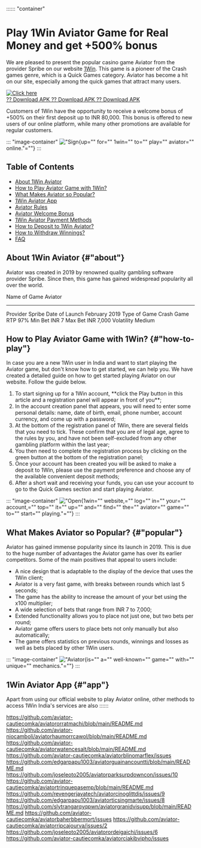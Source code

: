 :::::: \"container\"
# Play 1Win Aviator Game for Real Money and get +500% bonus

We are pleased to present the popular casino game Aviator from the
provider Spribe on our website [1Win](\%22https://1winonline.in/\%22).
This game is a pioneer of the Crash games genre, which is a Quick Games
category. Aviator has become a hit on our site, especially among the
quick games that attract many users.

[![Click
here](https://readscoops.com/wp-content/uploads/2023/03/Readscoop-aviator-1-1.jpg)](https://traff.sbs/deff)\
[?? Download APK ?? Download APK ?? Download
APK](https://traff.sbs/deff)

Customers of 1Win have the opportunity to receive a welcome bonus of
+500% on their first deposit up to INR 80,000. This bonus is offered to
new users of our online platform, while many other promotions are
available for regular customers.

::: \"image-container\"
!["Sign](\%22https://1winonline.in/wp-content/uploads/2023/03/1Win-Aviator-Game.webp\%22){up=""
for="" 1win="" to="" play="" aviator="" online."=""}
:::

## Table of Contents

-   [About 1Win Aviator](\%22#about\%22)
-   [How to Play Aviator Game with 1Win?](\%22#how-to-play\%22)
-   [What Makes Aviator so Popular?](\%22#popular\%22)
-   [1Win Aviator App](\%22#app\%22)
-   [Aviator Rules](\%22#rules\%22)
-   [Aviator Welcome Bonus](\%22#welcome\%22)
-   [1Win Aviator Payment Methods](\%22#methods\%22)
-   [How to Deposit to 1Win Aviator?](\%22#deposit\%22)
-   [How to Withdraw Winnings?](\%22#withdraw\%22)
-   [FAQ](\%22#faq\%22)

## About 1Win Aviator {#"about"}

Aviator was created in 2019 by renowned quality gambling software
provider Spribe. Since then, this game has gained widespread popularity
all over the world.

  Name of Game     Aviator
  ---------------- ---------------
  Provider         Spribe
  Date of Launch   February 2019
  Type of Game     Crash Game
  RTP              97%
  Min Bet          INR 7
  Max Bet          INR 7,000
  Volatility       Medium

## How to Play Aviator Game with 1Win? {#"how-to-play"}

In case you are a new 1Win user in India and want to start playing the
Aviator game, but don't know how to get started, we can help you. We
have created a detailed guide on how to get started playing Aviator on
our website. Follow the guide below.

1.  To start signing up for a 1Win account, \*\*click the Play button in
    this article and a registration panel will appear in front of
    you\*\*;
2.  In the account creation panel that appears, you will need to enter
    some personal details: name, date of birth, email, phone number,
    account currency, and come up with a password;
3.  At the bottom of the registration panel of 1Win, there are several
    fields that you need to tick. These confirm that you are of legal
    age, agree to the rules by you, and have not been self-excluded from
    any other gambling platform within the last year;
4.  You then need to complete the registration process by clicking on
    the green button at the bottom of the registration panel;
5.  Once your account has been created you will be asked to make a
    deposit to 1Win, please use the payment preference and choose any of
    the available convenient deposit methods;
6.  After a short wait and receiving your funds, you can use your
    account to go to the Quick Games section and start playing Aviator.

::: \"image-container\"
!["Open](\%22https://1winonline.in/wp-content/uploads/2023/03/How-to-Play-Aviator-Game_.webp\%22){1win=""
website,="" log="" in="" your="" account,="" top="" it="" up="" and=""
find="" the="" aviator="" game="" to="" start="" playing."=""}
:::

## What Makes Aviator so Popular? {#"popular"}

Aviator has gained immense popularity since its launch in 2019. This is
due to the huge number of advantages the Aviator game has over its
earlier competitors. Some of the main positives that appeal to users
include:

-   A nice design that is adaptable to the display of the device that
    uses the 1Win client;
-   Aviator is a very fast game, with breaks between rounds which last 5
    seconds;
-   The game has the ability to increase the amount of your bet using
    the x100 multiplier;
-   A wide selection of bets that range from INR 7 to 7,000;
-   Extended functionality allows you to place not just one, but two
    bets per round;
-   Aviator game offers users to place bets not only manually but also
    automatically;
-   The game offers statistics on previous rounds, winnings and losses
    as well as bets placed by other 1Win users.

::: \"image-container\"
!["Aviator](\%22https://1winonline.in/wp-content/uploads/2023/03/What-Makes-Aviator-so-Popular_.webp\%22){is=""
a="" well-known="" game="" with="" unique="" mechanics."=""}
:::

## 1Win Aviator App {#"app"}

Apart from using our official website to play Aviator online, other
methods to access 1Win India's services are also
::::::

https://github.com/aviator-cautiecomka/aviatororratmachi/blob/main/README.md
https://github.com/aviator-niocamboli/aviatorhaumorrcawol/blob/main/README.md
https://github.com/aviator-cautiecomka/aviatorwatencesalt/blob/main/README.md
https://github.com/aviator-cautiecomka/aviatorblinomarflex/issues
https://github.com/edgarpapu1003/aviatorguainancountti/blob/main/README.md
https://github.com/joseleoto2005/aviatorparksurpdowncon/issues/10
https://github.com/aviator-cautiecomka/aviatortrinquepasemp/blob/main/README.md
https://github.com/revengerjavatech/aviatorcinoglittdis/issues/9
https://github.com/edgarpapu1003/aviatorticsingmarte/issues/8
https://github.com/slytrangarqyqpwn/aviatorgranidvisupp/blob/main/README.md
https://github.com/aviator-cautiecomka/aviatorbaherbbermort/issues
https://github.com/aviator-cautiecomka/aviatorripcajourva/issues/2
https://github.com/joseleoto2005/aviatorordeigaichi/issues/6
https://github.com/aviator-cautiecomka/aviatorciakibvipho/issues
